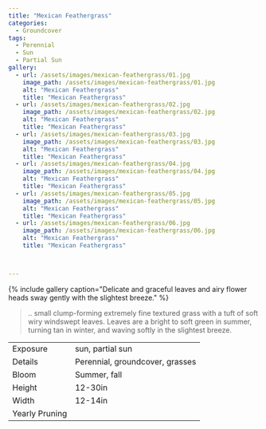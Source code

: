 ```yaml
---
title: "Mexican Feathergrass"
categories:
  - Groundcover
tags:
  - Perennial
  - Sun
  - Partial Sun
gallery:
  - url: /assets/images/mexican-feathergrass/01.jpg
    image_path: /assets/images/mexican-feathergrass/01.jpg
    alt: "Mexican Feathergrass"
    title: "Mexican Feathergrass"
  - url: /assets/images/mexican-feathergrass/02.jpg
    image_path: /assets/images/mexican-feathergrass/02.jpg
    alt: "Mexican Feathergrass"
    title: "Mexican Feathergrass"
  - url: /assets/images/mexican-feathergrass/03.jpg
    image_path: /assets/images/mexican-feathergrass/03.jpg
    alt: "Mexican Feathergrass"
    title: "Mexican Feathergrass"
  - url: /assets/images/mexican-feathergrass/04.jpg
    image_path: /assets/images/mexican-feathergrass/04.jpg
    alt: "Mexican Feathergrass"
    title: "Mexican Feathergrass"
  - url: /assets/images/mexican-feathergrass/05.jpg
    image_path: /assets/images/mexican-feathergrass/05.jpg
    alt: "Mexican Feathergrass"
    title: "Mexican Feathergrass"
  - url: /assets/images/mexican-feathergrass/06.jpg
    image_path: /assets/images/mexican-feathergrass/06.jpg
    alt: "Mexican Feathergrass"
    title: "Mexican Feathergrass"



---
```


{% include gallery caption="Delicate and graceful leaves and airy flower heads sway gently with the slightest breeze." %}

> .. small clump-forming extremely fine textured grass with a tuft of soft wiry windswept leaves. Leaves are a bright to soft green in summer, turning tan in winter, and waving softly in the slightest breeze.

|                |                                 |
|----------------|---------------------------------|
| Exposure       | sun, partial sun                |
| Details        | Perennial, groundcover, grasses |
| Bloom          | Summer, fall                    |
| Height         | 12-30in                         |
| Width          | 12-14in                         |
| Yearly Pruning |                                 |